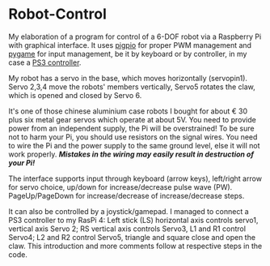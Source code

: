 # Robot-Control
My elaboration of a program for control of a 6-DOF robot via a Raspberry Pi with graphical interface. It uses <a href="https://github.com/joan2937/pigpio">pigpio</a> for proper PWM management and  <a href="https://www.pygame.org/">pygame</a> for input management, be it by keyboard or by controller, in my case a <a href="https://pythonhosted.org/triangula/sixaxis.html">PS3 controller</a>.

My robot has a servo in the base, which moves horizontally (servopin1). Servo 2,3,4 move the robots' members vertically, Servo5 rotates the claw, which is opened and closed by Servo 6.

It's one of those chinese aluminium case robots I bought for about € 30 plus six metal gear servos which operate at about 5V. You need to provide power from an independent supply, the Pi will be overstrained! To be sure not to harm your Pi, you should use resistors on the signal wires. You need to wire the Pi and the power supply to the same ground level, else it will not work properly. <b><i>Mistakes in the wiring may easily result in destruction of your Pi!</i></b>

The interface supports input through keyboard (arrow keys), left/right arrow for servo choice, up/down for increase/decrease pulse wave (PW). PageUp/PageDown for increase/decrease of increase/decrease steps. 

It can also be controlled by a joystick/gamepad. I managed to connect a PS3 controller to my RasPi 4:
Left stick (LS) horizontal axis controls servo1, vertical axis Servo 2;
RS vertical axis controls Servo3, L1 and R1 control Servo4;
L2 and R2 control Servo5, triangle and square close and open the claw.
This introduction and more comments follow at respective steps in the code.
